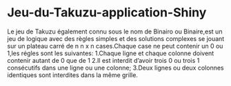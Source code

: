 # Jeu-du-Takuzu-application-Shiny

Le jeu de Takuzu également connu sous le nom de Binairo ou Binaire,est un jeu de logique avec des règles simples et des solutions complexes se jouant sur un plateau carré de n n x n cases.Chaque case ne peut contenir un 0 ou 1,les régles sont les suivantes:
1.Chaque ligne et chaque colonne doivent contenir autant de 0 que de 1
2.Il est interdit d’avoir trois 0 ou trois 1 consécutifs dans une ligne ou une colonne;
3.Deux lignes ou deux colonnes identiques sont interdites dans la même grille.
